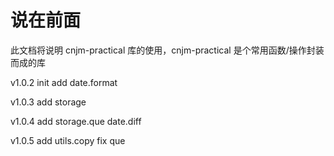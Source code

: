 # 说在前面

此文档将说明 cnjm-practical 库的使用，cnjm-practical 是个常用函数/操作封装而成的库

v1.0.2 init add date.format

v1.0.3 add storage

v1.0.4 add storage.que date.diff

v1.0.5 add utils.copy fix que
